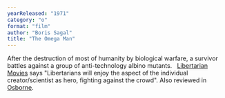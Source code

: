 ```yaml
---
yearReleased: "1971"
category: "o"
format: "film"
author: "Boris Sagal"
title: "The Omega Man"
---
```

After the destruction of most of humanity by biological  warfare, a survivor battles against a group of anti-technology albino mutants.
 
 <a href="http://libertarianmovies.net/O/The-Omega-Man-1971-.html">Libertarian  Movies</a> says "Libertarians will enjoy the aspect of the individual  creator/scientist as hero, fighting against the crowd". Also reviewed in <a href="biblio.htm#Osborne">Osborne</a>.